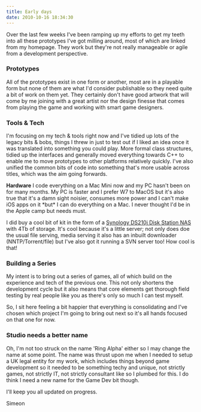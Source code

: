 ```yaml
---
title: Early days
date: 2010-10-16 18:34:30
---
```


Over the last few weeks I've been ramping up my efforts to get my teeth
into all these prototypes I've got milling around, most of which are
linked from my homepage. They work but they're not really manageable or
agile from a development perspective.

### Prototypes

All of the prototypes exist in one form or another, most are in a
playable form but none of them are what I'd consider publishable so they
need quite a bit of work on them yet. They certainly don't have good
artwork that will come by me joining with a great artist nor the design
finesse that comes from playing the game and working with smart game
designers.

### Tools & Tech

I'm focusing on my tech & tools right now and I've tidied up lots of the
legacy bits & bobs, things I threw in just to test out if I liked an
idea once it was translated into something you could play. More formal
class structures, tidied up the interfaces and generally moved
everything towards C++ to enable me to move prototypes to other
platforms relatively quickly. I've also unified the common bits of code
into something that's more usable across titles, which was the aim going
forwards.

**Hardware**
I code everything on a Mac Mini now and my PC hasn't been on for many
months. My PC is faster and I prefer W7 to MacOS but it's also true that
it's a damn sight noisier, consumes more power and I can't make iOS apps
on it \*but\* I can do everything on a Mac. I never thought I'd be in
the Apple camp but needs must.

I did buy a cool bit of kit in the form of a [Synology DS210j Disk
Station
NAS](http://www.amazon.co.uk/gp/product/B002U42XGI?ie=UTF8&tag=gamedevelcons-21&linkCode=as2&camp=1634&creative=19450&creativeASIN=B002U42XGI) with 4Tb of storage. It's cool because it's a little server; not only does doe the usual file serving, media serving it also has an inbuilt downloader (NNTP/Torrent/file) but I've also got it running a SVN server
too! How cool is that!

### Building a Series

My intent is to bring out a series of games, all of which build on the
experience and tech of the previous one. This not only shortens the
development cycle but it also means that core elements get thorough
field testing by real people like you as there's only so much I can test
myself.

So, I sit here feeling a bit happier that everything is consolidating
and I've chosen which project I'm going to bring out next so it's all
hands focused on that one for now.

### Studio needs a better name

Oh, I'm not too struck on the name 'Ring Alpha' either so I may change
the name at some point. The name was thrust upon me when I needed to
setup a UK legal entity for my work, which includes things beyond game
development so it needed to be something techy and unique, not strictly
games, not strictly IT, not strictly consultant like so I plumbed for
this. I do think I need a new name for the Game Dev bit though.

I'll keep you all updated on progress.

Simeon
